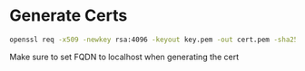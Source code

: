 # Generate Certs

```sh
openssl req -x509 -newkey rsa:4096 -keyout key.pem -out cert.pem -sha256 -days 365
```

Make sure to set FQDN to localhost when generating the cert

